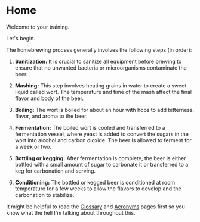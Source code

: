 # Home

Welcome to your training.

Let's begin.

The homebrewing process generally involves the following steps (in order):

1. **Sanitization:** It is crucial to sanitize all equipment before brewing to ensure that no unwanted bacteria or microorganisms contaminate the beer.

2. **Mashing:** This step involves heating grains in water to create a sweet liquid called wort. The temperature and time of the mash affect the final flavor and body of the beer.

3. **Boiling:** The wort is boiled for about an hour with hops to add bitterness, flavor, and aroma to the beer.

4. **Fermentation:** The boiled wort is cooled and transferred to a fermentation vessel, where yeast is added to convert the sugars in the wort into alcohol and carbon dioxide. The beer is allowed to ferment for a week or two.

5. **Bottling or kegging:** After fermentation is complete, the beer is either bottled with a small amount of sugar to carbonate it or transferred to a keg for carbonation and serving.

6. **Conditioning:** The bottled or kegged beer is conditioned at room temperature for a few weeks to allow the flavors to develop and the carbonation to stabilize.

It might be helpful to read the [Glossary](/resources/glossary) and [Acronyms](/resources/acronyms) pages first so you know what the hell I'm talking about throughout this.
